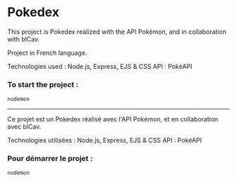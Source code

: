 # Pokedex

This project is Pokedex realized with the API Pokémon, and in collaboration with blCav.

Project in French language.

Technologies used : Node.js, Express, EJS & CSS
API : PokéAPI

### To start the project :

```sh
nodemon
```

------

Ce projet est un Pokedex réalisé avec l'API Pokémon, et en collaboration avec blCav.

Technologies utilisées : Node.js, Express, EJS & CSS
API : PokéAPI

### Pour démarrer le projet : 

```sh
nodemon
```

